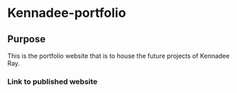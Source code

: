 # Kennadee-portfolio

## Purpose
This is the portfolio website that is to house the future projects of Kennadee Ray.

### Link to published website
